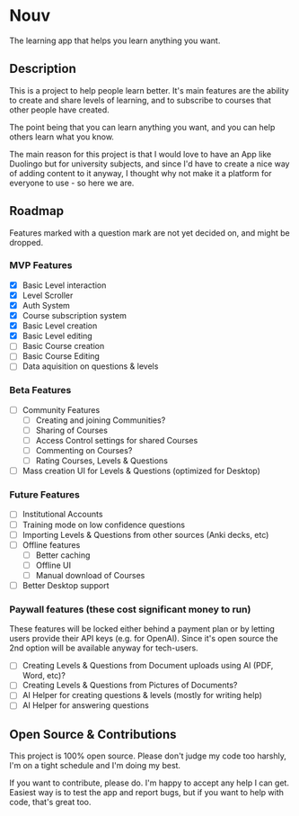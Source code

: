 # Nouv
The learning app that helps you learn anything you want.

## Description
This is a project to help people learn better.
It's main features are the ability to create and share levels of learning, and to subscribe to courses that other people have created.

The point being that you can learn anything you want, and you can help others learn what you know.

The main reason for this project is that I would love to have an App like Duolingo but for university subjects, and since I'd have to create a nice way of adding content to it anyway, I thought why not make it a platform for everyone to use - so here we are.

## Roadmap
Features marked with a question mark are not yet decided on, and might be dropped.

### MVP Features
- [x] Basic Level interaction
- [x] Level Scroller
- [x] Auth System
- [x] Course subscription system
- [x] Basic Level creation
- [x] Basic Level editing
- [ ] Basic Course creation
- [ ] Basic Course Editing
- [ ] Data aquisition on questions & levels

### Beta Features
- [ ] Community Features
    - [ ] Creating and joining Communities?
    - [ ] Sharing of Courses
    - [ ] Access Control settings for shared Courses
    - [ ] Commenting on Courses?
    - [ ] Rating Courses, Levels & Questions
- [ ] Mass creation UI for Levels & Questions (optimized for Desktop)

### Future Features
- [ ] Institutional Accounts
- [ ] Training mode on low confidence questions
- [ ] Importing Levels & Questions from other sources (Anki decks, etc)
- [ ] Offline features
    - [ ] Better caching
    - [ ] Offline UI
    - [ ] Manual download of Courses
- [ ] Better Desktop support

### Paywall features (these cost significant money to run)
These features will be locked either behind a payment plan or by letting users provide their API keys (e.g. for OpenAI).
Since it's open source the 2nd option will be available anyway for tech-users.

- [ ] Creating Levels & Questions from Document uploads using AI (PDF, Word, etc)?
- [ ] Creating Levels & Questions from Pictures of Documents?
- [ ] AI Helper for creating questions & levels (mostly for writing help)
- [ ] AI Helper for answering questions

## Open Source & Contributions
This project is 100% open source. 
Please don't judge my code too harshly, I'm on a tight schedule and I'm doing my best.

If you want to contribute, please do. I'm happy to accept any help I can get.
Easiest way is to test the app and report bugs, but if you want to help with code, that's great too.
